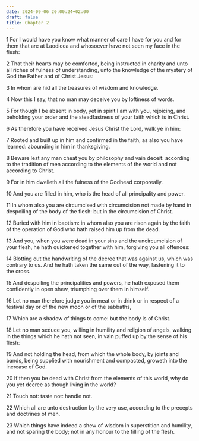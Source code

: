 ```yaml
---
date: 2024-09-06 20:00:24+02:00
draft: false
title: Chapter 2
---
```




1 For I would have you know what manner of care I have for you and for them that are at Laodicea and whosoever have not seen my face in the flesh:

2 That their hearts may be comforted, being instructed in charity and unto all riches of fulness of understanding, unto the knowledge of the mystery of God the Father and of Christ Jesus:

3 In whom are hid all the treasures of wisdom and knowledge.

4 Now this I say, that no man may deceive you by loftiness of words.

5 For though I be absent in body, yet in spirit I am with you, rejoicing, and beholding your order and the steadfastness of your faith which is in Christ.

6 As therefore you have received Jesus Christ the Lord, walk ye in him:

7 Rooted and built up in him and confirmed in the faith, as also you have learned: abounding in him in thanksgiving.

8 Beware lest any man cheat you by philosophy and vain deceit: according to the tradition of men according to the elements of the world and not according to Christ.

9 For in him dwelleth all the fulness of the Godhead corporeally.

10 And you are filled in him, who is the head of all principality and power.

11 In whom also you are circumcised with circumcision not made by hand in despoiling of the body of the flesh: but in the circumcision of Christ.

12 Buried with him in baptism: in whom also you are risen again by the faith of the operation of God who hath raised him up from the dead.

13 And you, when you were dead in your sins and the uncircumcision of your flesh, he hath quickened together with him, forgiving you all offences:

14 Blotting out the handwriting of the decree that was against us, which was contrary to us. And he hath taken the same out of the way, fastening it to the cross.

15 And despoiling the principalities and powers, he hath exposed them confidently in open shew, triumphing over them in himself.

16 Let no man therefore judge you in meat or in drink or in respect of a festival day or of the new moon or of the sabbaths,

17 Which are a shadow of things to come: but the body is of Christ.

18 Let no man seduce you, willing in humility and religion of angels, walking in the things which he hath not seen, in vain puffed up by the sense of his flesh:

19 And not holding the head, from which the whole body, by joints and bands, being supplied with nourishment and compacted, groweth into the increase of God.

20 If then you be dead with Christ from the elements of this world, why do you yet decree as though living in the world?

21 Touch not: taste not: handle not.

22 Which all are unto destruction by the very use, according to the precepts and doctrines of men.

23 Which things have indeed a shew of wisdom in superstition and humility, and not sparing the body; not in any honour to the filling of the flesh.

